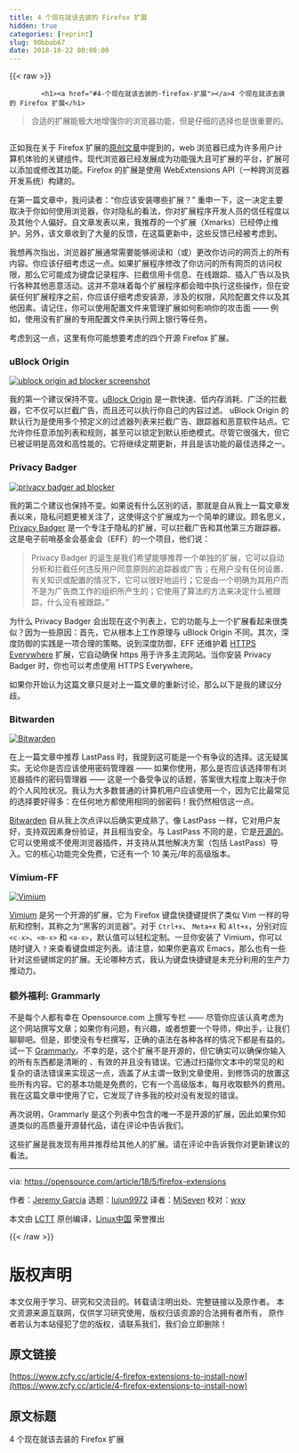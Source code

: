 ```yaml
---
title: 4 个现在就该去装的 Firefox 扩展
hidden: true
categories: [reprint]
slug: 90bbab67
date: 2018-10-22 00:00:00
---
```


{{< raw >}}

            <h1><a href="#4-个现在就该去装的-firefox-扩展"></a>4 个现在就该去装的 Firefox 扩展</h1>
<blockquote>
<p>合适的扩展能极大地增强你的浏览器功能，但是仔细的选择也是很重要的。</p>
</blockquote>
<p><a href="https://camo.githubusercontent.com/31fc34b42a167a83bf949c7e09fa5c06982e8f65/68747470733a2f2f6f70656e736f757263652e636f6d2f73697465732f64656661756c742f66696c65732f7374796c65732f696d6167652d66756c6c2d73697a652f7075626c69632f6c6561642d696d616765732f72656470616e64615f66697265666f785f7065745f616e696d616c2e6a70673f69746f6b3d6153704b73796e61"><img src="https://p0.ssl.qhimg.com/t0157142345001a113c.jpg" alt=""></a></p>
<p>正如我在关于 Firefox 扩展的<a href="https://opensource.com/article/18/1/top-5-firefox-extensions">原创文章</a>中提到的，web 浏览器已成为许多用户计算机体验的关键组件。现代浏览器已经发展成为功能强大且可扩展的平台，扩展可以添加或修改其功能。Firefox 的扩展是使用 WebExtensions API（一种跨浏览器开发系统）构建的。</p>
<p>在第一篇文章中，我问读者：“你应该安装哪些扩展？” 重申一下，这一决定主要取决于你如何使用浏览器，你对隐私的看法，你对扩展程序开发人员的信任程度以及其他个人偏好。自文章发表以来，我推荐的一个扩展（Xmarks）已经停止维护。另外，该文章收到了大量的反馈，在这篇更新中，这些反馈已经被考虑到。</p>
<p>我想再次指出，浏览器扩展通常需要能够阅读和（或）更改你访问的网页上的所有内容。你应该仔细考虑这一点。如果扩展程序修改了你访问的所有网页的访问权限，那么它可能成为键盘记录程序、拦截信用卡信息、在线跟踪、插入广告以及执行各种其他恶意活动。这并不意味着每个扩展程序都会暗中执行这些操作，但在安装任何扩展程序之前，你应该仔细考虑安装源，涉及的权限，风险配置文件以及其他因素。请记住，你可以使用配置文件来管理扩展如何影响你的攻击面 —— 例如，使用没有扩展的专用配置文件来执行网上银行等任务。</p>
<p>考虑到这一点，这里有你可能想要考虑的四个开源 Firefox 扩展。</p>
<h3><a href="#ublock-origin"></a>uBlock Origin</h3>
<p><a href="https://camo.githubusercontent.com/504689641a77ae70956eb3ee422aab546b3f3625/68747470733a2f2f6f70656e736f757263652e636f6d2f73697465732f64656661756c742f66696c65732f7374796c65732f70616e6f706f6c795f696d6167655f6f726967696e616c2f7075626c69632f75626c6f636b2e706e673f69746f6b3d5f51464562446d71"><img src="https://p0.ssl.qhimg.com/t017bd62d01bf9723f4.png" alt="ublock origin ad blocker screenshot" title="ublock origin ad blocker screenshot"></a></p>
<p>我的第一个建议保持不变。<a href="https://addons.mozilla.org/en-US/firefox/addon/ublock-origin/">uBlock Origin</a> 是一款快速、低内存消耗、广泛的拦截器，它不仅可以拦截广告，而且还可以执行你自己的内容过滤。 uBlock Origin 的默认行为是使用多个预定义的过滤器列表来拦截广告、跟踪器和恶意软件站点。它允许你任意添加列表和规则，甚至可以锁定到默认拒绝模式。尽管它很强大，但它已被证明是高效和高性能的。它将继续定期更新，并且是该功能的最佳选择之一。</p>
<h3><a href="#privacy-badger"></a>Privacy Badger</h3>
<p><a href="https://camo.githubusercontent.com/65970ac89ec004d417d2706c2477c541b406be0e/68747470733a2f2f6f70656e736f757263652e636f6d2f73697465732f64656661756c742f66696c65732f7374796c65732f70616e6f706f6c795f696d6167655f6f726967696e616c2f7075626c69632f696d616765732f6c6966652d75706c6f6164732f707269766163795f6261646765725f312e302e312e706e673f69746f6b3d715a5851654b7463"><img src="https://p0.ssl.qhimg.com/t01a6fed35159c61483.png" alt="privacy badger ad blocker" title="privacy badger ad blocker screenshot"></a></p>
<p>我的第二个建议也保持不变。如果说有什么区别的话，那就是自从我上一篇文章发表以来，隐私问题更被关注了，这使得这个扩展成为一个简单的建议。顾名思义，<a href="https://www.eff.org/privacybadger">Privacy Badger</a> 是一个专注于隐私的扩展，可以拦截广告和其他第三方跟踪器。这是电子前哨基金会基金会（EFF）的一个项目，他们说：</p>
<blockquote>
<p>Privacy Badger 的诞生是我们希望能够推荐一个单独的扩展，它可以自动分析和拦截任何违反用户同意原则的追踪器或广告；在用户没有任何设置、有关知识或配置的情况下，它可以很好地运行；它是由一个明确为其用户而不是为广告商工作的组织所产生的；它使用了算法的方法来决定什么被跟踪，什么没有被跟踪。”</p>
</blockquote>
<p>为什么 Privacy Badger 会出现在这个列表上，它的功能与上一个扩展看起来很类似？因为一些原因：首先，它从根本上工作原理与 uBlock Origin 不同。其次，深度防御的实践是一项合理的策略。说到深度防御，EFF 还维护着 <a href="https://www.eff.org/https-everywhere">HTTPS Everywhere</a> 扩展，它自动确保 https 用于许多主流网站。当你安装 Privacy Badger 时，你也可以考虑使用 HTTPS Everywhere。</p>
<p>如果你开始认为这篇文章只是对上一篇文章的重新讨论，那么以下是我的建议分歧。</p>
<h3><a href="#bitwarden"></a>Bitwarden</h3>
<p><a href="https://camo.githubusercontent.com/0b4e8513a0dcd2cb5d3b63faca4afc55aa73f565/68747470733a2f2f6f70656e736f757263652e636f6d2f73697465732f64656661756c742f66696c65732f7374796c65732f70616e6f706f6c795f696d6167655f6f726967696e616c2f7075626c69632f753132383635312f62697477617264656e2e706e673f69746f6b3d675a507243596f69"><img src="https://p0.ssl.qhimg.com/t0109cb2b772ffda204.png" alt="Bitwarden" title="Bitwarden"></a></p>
<p>在上一篇文章中推荐 LastPass 时，我提到这可能是一个有争议的选择。这无疑属实。无论你是否应该使用密码管理器 —— 如果你使用，那么是否应该选择带有浏览器插件的密码管理器 —— 这是一个备受争议的话题，答案很大程度上取决于你的个人风险状况。我认为大多数普通的计算机用户应该使用一个，因为它比最常见的选择要好得多：在任何地方都使用相同的弱密码！我仍然相信这一点。</p>
<p><a href="https://bitwarden.com/">Bitwarden</a> 自从我上次点评以后确实更成熟了。像 LastPass 一样，它对用户友好，支持双因素身份验证，并且相当安全。与 LastPass 不同的是，它是<a href="https://github.com/bitwarden">开源的</a>。它可以使用或不使用浏览器插件，并支持从其他解决方案（包括 LastPass）导入。它的核心功能完全免费，它还有一个 10 美元/年的高级版本。</p>
<h3><a href="#vimium-ff"></a>Vimium-FF</h3>
<p><a href="https://camo.githubusercontent.com/3815dd43947758bfa0be7ada0454bb1e1a5aff85/68747470733a2f2f6f70656e736f757263652e636f6d2f73697465732f64656661756c742f66696c65732f7374796c65732f70616e6f706f6c795f696d6167655f6f726967696e616c2f7075626c69632f753132383635312f76696d69756d2e706e673f69746f6b3d51524553586a5747"><img src="https://p0.ssl.qhimg.com/t011145b66a59d72b9f.png" alt="Vimium" title="Vimium"></a></p>
<p><a href="https://addons.mozilla.org/en-US/firefox/addon/vimium-ff/">Vimium</a> 是另一个开源的扩展，它为 Firefox 键盘快捷键提供了类似 Vim 一样的导航和控制，其称之为“黑客的浏览器”。对于 <code>Ctrl+x</code>、 <code>Meta+x</code> 和 <code>Alt+x</code>，分别对应 <code>&lt;c-x&gt;</code>、<code>&lt;m-x&gt;</code> 和 <code>&lt;a-x&gt;</code>，默认值可以轻松定制。一旦你安装了 Vimium，你可以随时键入 <code>?</code> 来查看键盘绑定列表。请注意，如果你更喜欢 Emacs，那么也有一些针对这些键绑定的扩展。无论哪种方式，我认为键盘快捷键是未充分利用的生产力推动力。</p>
<h3><a href="#额外福利-grammarly"></a>额外福利: Grammarly</h3>
<p>不是每个人都有幸在 Opensource.com 上撰写专栏 —— 尽管你应该认真考虑为这个网站撰写文章；如果你有问题，有兴趣，或者想要一个导师，伸出手，让我们聊聊吧。但是，即使没有专栏撰写，正确的语法在各种各样的情况下都是有益的。试一下 <a href="https://www.grammarly.com/">Grammarly</a>。不幸的是，这个扩展不是开源的，但它确实可以确保你输入的所有东西都是清晰的 、有效的并且没有错误。它通过扫描你文本中的常见的和复杂的语法错误来实现这一点，涵盖了从主谓一致到文章使用，到修饰词的放置这些所有内容。它的基本功能是免费的，它有一个高级版本，每月收取额外的费用。我在这篇文章中使用了它，它发现了许多我的校对没有发现的错误。</p>
<p>再次说明，Grammarly 是这个列表中包含的唯一不是开源的扩展，因此如果你知道类似的高质量开源替代品，请在评论中告诉我们。</p>
<p>这些扩展是我发现有用并推荐给其他人的扩展。请在评论中告诉我你对更新建议的看法。</p>
<hr>
<p>via: <a href="https://opensource.com/article/18/5/firefox-extensions">https://opensource.com/article/18/5/firefox-extensions</a></p>
<p>作者：<a href="https://opensource.com/users/jeremy-garcia">Jeremy Garcia</a> 选题：<a href="https://github.com/lujun9972">lujun9972</a> 译者：<a href="https://github.com/MjSeven">MjSeven</a> 校对：<a href="https://github.com/wxy">wxy</a></p>
<p>本文由 <a href="https://github.com/LCTT/TranslateProject">LCTT</a> 原创编译，<a href="https://linux.cn/">Linux中国</a> 荣誉推出</p>

          
{{< /raw >}}

# 版权声明
本文仅用于学习、研究和交流目的。转载请注明出处、完整链接以及原作者。
本文资源来源互联网，仅供学习研究使用，版权归该资源的合法拥有者所有，
原作者若认为本站侵犯了您的版权，请联系我们，我们会立即删除！

## 原文链接
[https://www.zcfy.cc/article/4-firefox-extensions-to-install-now](https://www.zcfy.cc/article/4-firefox-extensions-to-install-now)

## 原文标题
4 个现在就该去装的 Firefox 扩展

